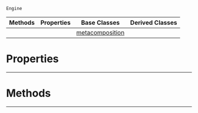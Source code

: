  `Engine`

|Methods|Properties|Base Classes|Derived Classes|
|---|---|---|---|
| | |[metacomposition](https://plasmaengine.github.io/PlasmaDocs/Plasma1/C++/code_reference/class_reference/metacomposition.markdown)| |


 #  Properties


---  
 #  Methods


---  
 

 